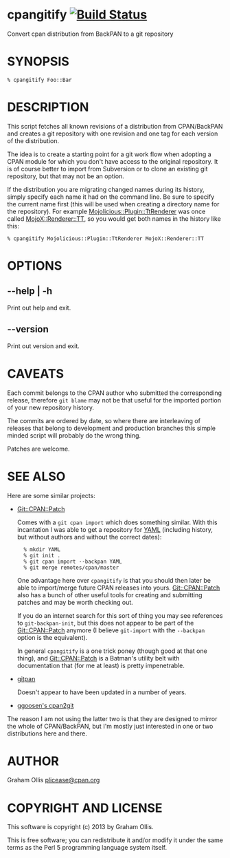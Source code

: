 # cpangitify [![Build Status](https://secure.travis-ci.org/plicease/App-cpangitify.png)](http://travis-ci.org/plicease/App-cpangitify)

Convert cpan distribution from BackPAN to a git repository

# SYNOPSIS

    % cpangitify Foo::Bar

# DESCRIPTION

This script fetches all known revisions of a distribution from CPAN/BackPAN
and creates a git repository with one revision and one tag for each version
of the distribution.

The idea is to create a starting point for a git work flow when adopting a
CPAN module for which you don't have access to the original repository.
It is of course better to import from Subversion or to clone an existing
git repository, but that may not be an option.

If the distribution you are migrating changed names during its history,
simply specify each name it had on the command line.  Be sure to specify
the current name first (this will be used when creating a directory name
for the repository).  For example [Mojolicious::Plugin::TtRenderer](https://metacpan.org/pod/Mojolicious::Plugin::TtRenderer) was
once called [MojoX::Renderer::TT](https://metacpan.org/pod/MojoX::Renderer::TT), so you would get both names in the
history like this:

    % cpangitify Mojolicious::Plugin::TtRenderer MojoX::Renderer::TT

# OPTIONS

## --help | -h

Print out help and exit.

## --version

Print out version and exit.

# CAVEATS

Each commit belongs to the CPAN author who submitted the corresponding release,
therefore `git blame` may not be that useful for the imported portion of
your new repository history.

The commits are ordered by date, so where there are interleaving of releases
that belong to development and production branches this simple minded script
will probably do the wrong thing.

Patches are welcome.

# SEE ALSO

Here are some similar projects:

- [Git::CPAN::Patch](https://metacpan.org/pod/Git::CPAN::Patch)

    Comes with a `git cpan import` which does something similar.  With this 
    incantation I was able to get a repository for [YAML](https://metacpan.org/pod/YAML) (including history,
    but without authors and without the correct dates):

        % mkdir YAML
        % git init .
        % git cpan import --backpan YAML
        % git merge remotes/cpan/master

    One advantage here over `cpangitify` is that you should then later be able to 
    import/merge future CPAN releases into yours.  [Git::CPAN::Patch](https://metacpan.org/pod/Git::CPAN::Patch) also has a bunch of 
    other useful tools for creating and submitting patches and may be worth 
    checking out.

    If you do an internet search for this sort of thing you may see references
    to `git-backpan-init`, but this does not appear to be part of the
    [Git::CPAN::Patch](https://metacpan.org/pod/Git::CPAN::Patch) anymore (I believe `git-import` with the `--backpan`
    option is the equivalent).

    In general `cpangitify` is a one trick poney (though good at that one thing),
    and [Git::CPAN::Patch](https://metacpan.org/pod/Git::CPAN::Patch) is a Batman's utility belt with documentation that 
    (for me at least) is pretty impenetrable.

- [gitpan](https://github.com/gitpan)

    Doesn't appear to have been updated in a number of years.

- [ggoosen's cpan2git](https://github.com/ggoossen/cpan2git)

The reason I am not using the latter two is that they are designed to 
mirror the whole of CPAN/BackPAN, but I'm mostly just interested in one 
or two distributions here and there.

# AUTHOR

Graham Ollis <plicease@cpan.org>

# COPYRIGHT AND LICENSE

This software is copyright (c) 2013 by Graham Ollis.

This is free software; you can redistribute it and/or modify it under
the same terms as the Perl 5 programming language system itself.
